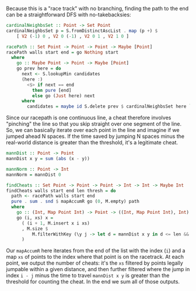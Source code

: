 Because this is a "race track" with no branching, finding the path to the end
can be a straightforward DFS with no-takebacksies:

```haskell
cardinalNeighbsSet :: Point -> Set Point
cardinalNeighbsSet p = S.fromDistinctAscList . map (p +) $
    [ V2 (-1) 0 , V2 0 (-1) , V2 0 1 , V2 1 0 ]

racePath :: Set Point -> Point -> Point -> Maybe [Point]
racePath walls start end = go Nothing start
  where
    go :: Maybe Point -> Point -> Maybe [Point]
    go prev here = do
      next <- S.lookupMin candidates
      (here :)
        <$> if next == end
          then pure [end]
          else go (Just here) next
      where
        candidates = maybe id S.delete prev $ cardinalNeighbsSet here `S.difference` walls
```

Since our racepath is one continuous line, a cheat therefore involves
"pinching" the line so that you skip straight over one segment of the line. So,
we can basically iterate over each point in the line and imagine if we jumped
ahead N spaces. If the time saved by jumping N spaces minus the real-world
distance is greater than the threshold, it's a legitimate cheat.

```haskell
mannDist :: Point -> Point
mannDist x y = sum (abs (x - y))

mannNorm :: Point -> Int
mannNorm = mannDist 0

findCheats :: Set Point -> Point -> Point -> Int -> Int -> Maybe Int
findCheats walls start end len thresh = do
  path <- racePath walls start end
  pure . sum . snd $ mapAccumR go (0, M.empty) path
  where
    go :: (Int, Map Point Int) -> Point -> ((Int, Map Point Int), Int)
    go (i, xs) x =
      ( (i + 1, M.insert x i xs)
      , M.size $
          M.filterWithKey (\y j -> let d = mannDist x y in d <= len && i - j - d >= thresh) xs
      )
```

Our `mapAccumR` here iterates from the end of the list with the index (`i`) and
a map `xs` of points to the index where that point is on the racetrack. At each
point, we output the number of cheats: it's the `xs` filtered by points legally
jumpable within a given distance, and then further filtered where the jump in
index `i - j` minus the time to travel `mannDist x y` is greater than the
threshold for counting the cheat.  In the end we sum all of those outputs.
